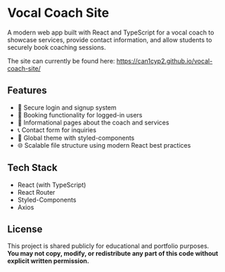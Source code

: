 # Vocal Coach Site

A modern web app built with React and TypeScript for a vocal coach to showcase services, provide contact information, and allow students to securely book coaching sessions.

The site can currently be found here: https://can1cyp2.github.io/vocal-coach-site/

## Features

- 🔐 Secure login and signup system
- 📆 Booking functionality for logged-in users
- 📄 Informational pages about the coach and services
- 📞 Contact form for inquiries
- 🎨 Global theme with styled-components
- 🌐 Scalable file structure using modern React best practices

## Tech Stack

- React (with TypeScript)
- React Router
- Styled-Components
- Axios

## License

This project is shared publicly for educational and portfolio purposes.  
**You may not copy, modify, or redistribute any part of this code without explicit written permission.**
